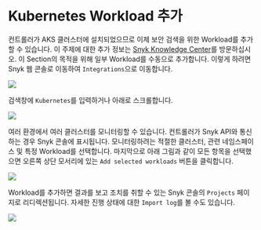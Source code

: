 # Kubernetes Workload 추가

컨트롤러가 AKS 클러스터에 설치되었으므로 이제 보안 검색을 위한 Workload를 추가할 수 있습니다. 이 주제에 대한 추가 정보는 [Snyk Knowledge Center](https://support.snyk.io/hc/en-us/articles/360003947117-Adding-Kubernetes-workloads-for-security-scanning)를 방문하십시오. 이 Section의 목적을 위해 일부 Workload를 수동으로 추가합니다. 이렇게 하려면 Snyk 웹 콘솔로 이동하여 `Integrations`으로 이동합니다.

![](https://partner-workshop-assets.s3.us-east-2.amazonaws.com/snyk\_integrations\_02.png)

검색창에 `Kubernetes`를 입력하거나 아래로 스크롤합니다.

![](https://partner-workshop-assets.s3.us-east-2.amazonaws.com/snyk\_integrations\_03.png)

여러 환경에서 여러 클러스터를 모니터링할 수 있습니다. 컨트롤러가 Snyk API와 통신하는 경우 Snyk 콘솔에 표시됩니다. 모니터링하려는 적절한 클러스터, 관련 네임스페이스 및 특정 Workload를 선택합니다. 마지막으로 아래 그림과 같이 모든 항목을 선택했으면 오른쪽 상단 모서리에 있는 `Add selected workloads` 버튼을 클릭합니다.

![](https://partner-workshop-assets.s3.us-east-2.amazonaws.com/snyk\_integrations\_04.png)

Workload를 추가하면 결과를 보고 조치를 취할 수 있는 Snyk 콘솔의 `Projects` 페이지로 리디렉션됩니다. 자세한 진행 상태에 대한 `Import log`를 볼 수도 있습니다.

![](https://partner-workshop-assets.s3.us-east-2.amazonaws.com/snyk\_integrations\_05.png)
